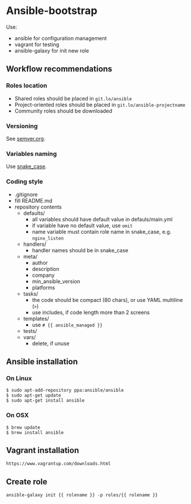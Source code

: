 # Ansible-bootstrap

Use:
- ansible for configuration management
- vagrant for testing
- ansible-galaxy for init new role

## Workflow recommendations

### Roles location
- Shared roles should be placed in `git.lo/ansible`
- Project-oriented roles should be placed in `git.lo/ansible-projectname`
- Community roles should be downloaded

### Versioning
See [semver.org](https:://semver.org).

### Variables naming
Use [snake_case](https://en.wikipedia.org/wiki/Snake_case).

### Coding style
- .gitignore
- fill README.md
- repository contents
  - defaults/
    - all variables should have default value in defauls/main.yml
    - if variable have no default value, use `omit`
    - name variable must contain role name in snake_case, e.g. `nginx_listen`
  - handlers/
    - handler names should be in snake_case
  - meta/
    - author
    - description
    - company
    - min_ansible_version
    - platforms
  - tasks/
    - the code should be compact (80 chars), or use YAML multiline (`>`)
    - use includes, if code length more than 2 screens
  - templates/
    - use `# {{ ansible_managed }}`
  - tests/
  - vars/
    - delete, if unuse

## Ansible installation

### On Linux

```
$ sudo apt-add-repository ppa:ansible/ansible
$ sudo apt-get update
$ sudo apt-get install ansible
```

### On OSX

```
$ brew update
$ brew install ansible
```

## Vagrant installation

```
https://www.vagrantup.com/downloads.html
```

## Create role

```
ansible-galaxy init {{ rolename }} -p roles/{{ rolename }}
```
